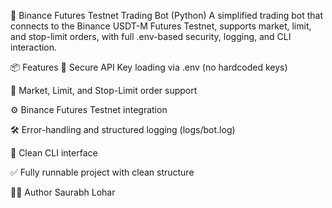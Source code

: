 🚀 Binance Futures Testnet Trading Bot (Python)
A simplified trading bot that connects to the Binance USDT-M Futures Testnet, supports market, limit, and stop-limit orders, with full .env-based security, logging, and CLI interaction.

📦 Features
🔑 Secure API Key loading via .env (no hardcoded keys)

💼 Market, Limit, and Stop-Limit order support

⚙️ Binance Futures Testnet integration

🛠️ Error-handling and structured logging (logs/bot.log)

🔁 Clean CLI interface

✅ Fully runnable project with clean structure

👨‍💻 Author
Saurabh Lohar 
